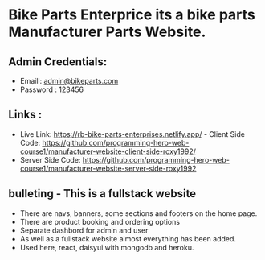# Bike Parts Enterprice its a bike parts Manufacturer Parts Website. 

## Admin Credentials: 
- Emaill: admin@bikeparts.com 
- Password : 123456 
## Links : 
- Live Link: https://rb-bike-parts-enterprises.netlify.app/ - Client Side Code: https://github.com/programming-hero-web-course1/manufacturer-website-client-side-roxy1992/ 
- Server Side Code: https://github.com/programming-hero-web-course1/manufacturer-website-server-side-roxy1992 
## bulleting - This is a fullstack website 
- There are navs, banners, some sections and footers on the home page. 
- There are product booking and ordering options 
- Separate dashbord for admin and user 
- As well as a fullstack website almost everything has been added. 
- Used here, react, daisyui with mongodb and heroku.